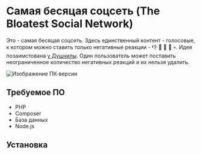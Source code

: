 # Самая бесяцая соцсеть (The Bloatest Social Network)

Это - самая бесяцая соцсеть. Здесь единственный контент - голосовые, к котором можно ставить только негативные реакции - 👎 🤡 💩 🤮 💀. Идея позаимстована [у Душнилы](https://www.youtube.com/watch?v=ZylVaL5GR6E). Один пользователь может поставить неограниченное количество негативных реакций и их нельзя удалить.

![Изображение ПК-версии]()

## Требуемое ПО

* PHP
* Composer
* База данных
* Node.js

## Установка
 
